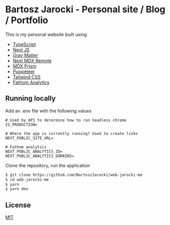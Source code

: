 # Bartosz Jarocki - Personal site / Blog / Portfolio

This is my personal website built using 
* [TypeScript](https://www.typescriptlang.org/)
* [Next JS](https://nextjs.org/)
* [Gray Matter](https://github.com/jonschlinkert/gray-matter)
* [Next MDX Remote](https://github.com/hashicorp/next-mdx-remote)
* [MDX Prism](https://github.com/j0lv3r4/mdx-prism)
* [Puppeteer](https://github.com/puppeteer/puppeteer)
* [Tailwind CSS](https://tailwindcss.com)
* [Fathom Analytics](https://usefathom.com/ref/Z9A64P)

## Running locally

Add an .env file with the following values

```env
# Used by API to determine how to run headless chrome
IS_PRODUCTION=

# Where the app is currently running? Used to create links
NEXT_PUBLIC_SITE_URL=

# Fathom analytics
NEXT_PUBLIC_ANALYTICS_ID=
NEXT_PUBLIC_ANALYTICS_DOMAINS=
```

Clone the repository, run the application

```bash
$ git clone https://github.com/BartoszJarocki/web-jarocki-me
$ cd web-jarocki-me
$ yarn
$ yarn dev
```

## License
[MIT](https://choosealicense.com/licenses/mit/)